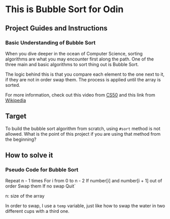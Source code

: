 # This is Bubble Sort for Odin

## Project Guides and Instructions

### Basic Understanding of Bubble Sort

When you dive deeper in the ocean of Computer Science, sorting algorithms are what you may encounter first along the path. One of the three main and basic algorithms to sort thing out is Bubble Sort.

The logic behind this is that you compare each element to the one next to it, if they are not in order swap them. The process is applied until the array is sorted.

For more information, check out this video from [CS50](https://www.youtube.com/watch?v=8Kp-8OGwphY) and this link from [Wikipedia](http://en.wikipedia.org/wiki/Bubble_sort)

## Target

To build the bubble sort algorithm from scratch, using `#sort` method is not allowed. What is the point of this project if you are using that method from the beginning?

## How to solve it

### Pseudo Code for Bubble Sort

Repeat n - 1 times
  For i from 0 to n - 2
      If number\[i\] and number[i + 1] out of order
        Swap them
    If no swap
      Quit`

n: size of the array

In order to swap, I use a `temp` variable, just like how to swap the water in two different cups with a third one.
